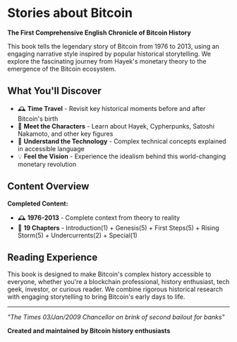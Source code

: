 # Stories about Bitcoin

**The First Comprehensive English Chronicle of Bitcoin History**

This book tells the legendary story of Bitcoin from 1976 to 2013, using an engaging narrative style inspired by popular historical storytelling. We explore the fascinating journey from Hayek's monetary theory to the emergence of the Bitcoin ecosystem.

## What You'll Discover

- 🕰️ **Time Travel** - Revisit key historical moments before and after Bitcoin's birth
- 👥 **Meet the Characters** - Learn about Hayek, Cypherpunks, Satoshi Nakamoto, and other key figures
- 🔧 **Understand the Technology** - Complex technical concepts explained in accessible language
- 💡 **Feel the Vision** - Experience the idealism behind this world-changing monetary revolution

## Content Overview

**Completed Content:**
- 🕰️ **1976-2013** - Complete context from theory to reality
- 📖 **19 Chapters** - Introduction(1) + Genesis(5) + First Steps(5) + Rising Storm(5) + Undercurrents(2) + Special(1)

## Reading Experience

This book is designed to make Bitcoin's complex history accessible to everyone, whether you're a blockchain professional, history enthusiast, tech geek, investor, or curious reader. We combine rigorous historical research with engaging storytelling to bring Bitcoin's early days to life.

---

*"The Times 03/Jan/2009 Chancellor on brink of second bailout for banks"*

**Created and maintained by Bitcoin history enthusiasts**